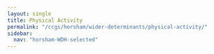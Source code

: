 ```yaml
---
layout: single
title: Physical Activity
permalink: "/ccgs/horsham/wider-determinants/physical-activity/"
sidebar:
  nav: "horsham-WDH-selected"
---
```


